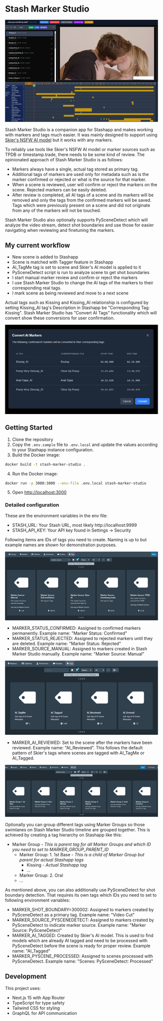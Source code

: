 # Stash Marker Studio

![Stash Marker Studio](stash-marker-studio.png)

Stash Marker Studio is a companion app for Stashapp and makes working with markers and tags much easier. It was mainly designed to support using [Skier's NSFW AI model](https://github.com/skier233/nsfw_ai_model_server) but it works with any markers.

To reliably use tools like Skier's NSFW AI model or marker sources such as TPDB or timestamp.trade, there needs to be some kind of review. The opinionated approach of Stash Marker Studio is as follows:

- Markers always have a single, actual tag stored as primary tag.
- Additional tags of markers are used only for metadata such as is the marker confirmed or rejected or what is the source for that marker.
- When a scene is reviewed, user will confirm or reject the markers on the scene. Rejected markers can be easily deleted.
- After review is completed, all AI tags of a scene and its markers will be removed and only the tags from the confirmed markers will be saved. Tags which were previously present on a scene and did not originate from any of the markers will not be touched.

Stash Marker Studio also optionally supports PySceneDetect which will analyze the video stream, detect shot boundaries and use those for easier navigating when reviewing and finetuning the markers.

## My current workflow

- New scene is added to Stashapp
- Scene is matched with Tagger feature in Stashapp
- AI_TagMe tag is set to scene and Skier's AI model is applied to it
- PySceneDetect script is run to analyze scene to get shot boundaries
- I start manual marker review and confirm or reject the markers
- I use Stash Marker Studio to change the AI tags of the markers to their corresponding real tags.
- I mark scene as being reviewed and move to a next scene

Actual tags such as Kissing and Kissing_AI relationship is configured by setting Kissing_AI tag's Description in Stashapp be "Corresponding Tag: Kissing". Stash Marker Studio has "Convert AI Tags" functionality which will convert show these conversions for user confirmation.

![Corresponding Tags](stash-marker-studio-corresponding-tags.png)

## Getting Started

1. Clone the repository
2. Copy the `.env.sample` file to `.env.local` and update the values according to your Stashapp instance configuration.
3. Build the Docker image:

```bash
docker build -t stash-marker-studio .
```

4. Run the Docker image:

```bash
docker run -p 3000:3000 --env-file .env.local stash-marker-studio
```

5. Open [http://localhost:3000](http://localhost:3000)

### Detailed configuration

These are the environment variables in the env file:

- STASH_URL: Your Stash URL, most likely http://localhost:9999
- STASH_API_KEY: Your API key found in Settings -> Security

Following items are IDs of tags you need to create. Naming is up to but example names are shown for demonstration purposes.

![Marker Source tags](stash-marker-studio-marker-sources.png)

- MARKER_STATUS_CONFIRMED: Assigned to confirmed markers permanently. Example name: "Marker Status: Confirmed"
- MARKER_STATUS_REJECTED: Assigned to rejected markers until they are deleted. Example name: "Marker Status: Rejected"
- MARKER_SOURCE_MANUAL: Assigned to markers created in Stash Marker Studio manually. Example name: "Marker Source: Manual"

![AI Scene metadata tags](stash-marker-studio-ai-scene-metadata-tags.png)

- MARKER_AI_REVIEWED: Set to the scene after the markers have been reviewed. Example name: "AI_Reviewed". This follows the default pattern of Skier's tags where scenes are tagged with AI_TagMe or AI_Tagged.

![Marker Groups](stash-marker-studio-marker-groups.png)

Optionally you can group different tags using Marker Groups so those swimlanes on Stash Marker Studio timeline are grouped together. This is achieved by creating a tag hierarchy on Stashapp like this:

- Marker Group - _This is parent tag for all Marker Groups and which ID you need to set to MARKER_GROUP_PARENT_ID_
  - Marker Group: 1. 1st Base - _This is a child of Marker Group but parent for actual Stashapp tags_
    - Kissing - _Actual Stashapp tag_
    - ...
  - Marker Group: 2. Oral
  - ...

As mentioned above, you can also additionally use PySceneDetect for shot boundary detection. That requires its own tags which IDs you need to set to following environment variables:

- MARKER_SHOT_BOUNDARY=300002: Assigned to markers created by PySceneDetect as a primary tag. Example name: "Video Cut"
- MARKER_SOURCE_PYSCENEDETECT: Assigned to markers created by PySceneDetect to indicate marker source. Example name: "Marker Source: PySceneDetect"
- MARKER_AI_TAGGED: Created by Skier's AI model. This is used to find models which are already AI tagged and need to be processed with PySceneDetect before the scene is ready for proper review. Example name: "AI_Tagged"
- MARKER_PYSCENE_PROCESSED: Assigned to scenes processed with PySceneDetect. Example name: "Scenes: PySceneDetect: Processed"

## Development

This project uses:

- Next.js 15 with App Router
- TypeScript for type safety
- Tailwind CSS for styling
- GraphQL for API communication
